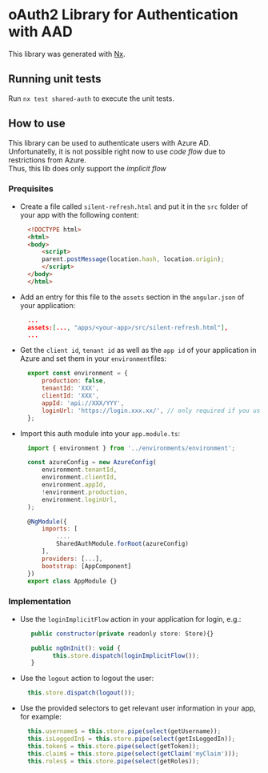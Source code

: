 # oAuth2 Library for Authentication with AAD

This library was generated with [Nx](https://nx.dev).

## Running unit tests

Run `nx test shared-auth` to execute the unit tests.

## How to use

This library can be used to authenticate users with Azure AD. Unfortunatelly, it is not possible right now to use _code flow_ due to restrictions from Azure.  
Thus, this lib does only support the _implicit flow_


### Prequisites

- Create a file called `silent-refresh.html` and put it in the `src` folder of your app with the following content:
  ```html
    <!DOCTYPE html>
    <html>
    <body>
        <script>
        parent.postMessage(location.hash, location.origin);
        </script>
    </body>
    </html>
  ```
- Add an entry for this file to the `assets` section in the `angular.json` of your application:
  ```json
    ...
    assets:[..., "apps/<your-app>/src/silent-refresh.html"],
    ...
  ```
- Get the `client id`, `tenant id` as well as the `app id` of your application in Azure and set them in your `environment`files:
  ```js
    export const environment = {
        production: false,
        tenantId: 'XXX',
        clientId: 'XXX',
        appId: 'api://XXX/YYY',
        loginUrl: 'https://login.xxx.xx/', // only required if you use another azure tenant
    };

  ```
- Import this auth module into your `app.module.ts`:
  ```js
    import { environment } from '../environments/environment';

    const azureConfig = new AzureConfig(
        environment.tenantId,
        environment.clientId,
        environment.appId,
        !environment.production,
        environment.loginUrl,
    );

    @NgModule({
        imports: [
            ....
            SharedAuthModule.forRoot(azureConfig)
        ],
        providers: [...],
        bootstrap: [AppComponent]
    })
    export class AppModule {}
  ```

### Implementation

* Use the `loginImplicitFlow` action in your application for login, e.g.:
   ```js
      public constructor(private readonly store: Store){}

      public ngOnInit(): void {
            this.store.dispatch(loginImplicitFlow());
      }
   ```
* Use the `logout` action to logout the user:
    ```js
      this.store.dispatch(logout());
    ```
* Use the provided selectors to get relevant user information in your app, for example:
    ```js
      this.username$ = this.store.pipe(select(getUsername));
      this.isLoggedIn$ = this.store.pipe(select(getIsLoggedIn));
      this.token$ = this.store.pipe(select(getToken));
      this.claim$ = this.store.pipe(select(getClaim('myClaim')));
      this.roles$ = this.store.pipe(select(getRoles));
    ```
